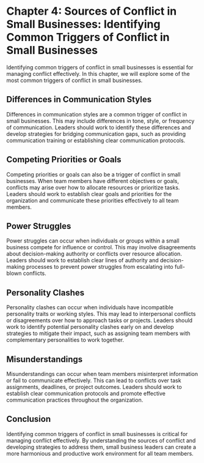 Chapter 4: Sources of Conflict in Small Businesses: Identifying Common Triggers of Conflict in Small Businesses
===============================================================================================================

Identifying common triggers of conflict in small businesses is essential for managing conflict effectively. In this chapter, we will explore some of the most common triggers of conflict in small businesses.

Differences in Communication Styles
-----------------------------------

Differences in communication styles are a common trigger of conflict in small businesses. This may include differences in tone, style, or frequency of communication. Leaders should work to identify these differences and develop strategies for bridging communication gaps, such as providing communication training or establishing clear communication protocols.

Competing Priorities or Goals
-----------------------------

Competing priorities or goals can also be a trigger of conflict in small businesses. When team members have different objectives or goals, conflicts may arise over how to allocate resources or prioritize tasks. Leaders should work to establish clear goals and priorities for the organization and communicate these priorities effectively to all team members.

Power Struggles
---------------

Power struggles can occur when individuals or groups within a small business compete for influence or control. This may involve disagreements about decision-making authority or conflicts over resource allocation. Leaders should work to establish clear lines of authority and decision-making processes to prevent power struggles from escalating into full-blown conflicts.

Personality Clashes
-------------------

Personality clashes can occur when individuals have incompatible personality traits or working styles. This may lead to interpersonal conflicts or disagreements over how to approach tasks or projects. Leaders should work to identify potential personality clashes early on and develop strategies to mitigate their impact, such as assigning team members with complementary personalities to work together.

Misunderstandings
-----------------

Misunderstandings can occur when team members misinterpret information or fail to communicate effectively. This can lead to conflicts over task assignments, deadlines, or project outcomes. Leaders should work to establish clear communication protocols and promote effective communication practices throughout the organization.

Conclusion
----------

Identifying common triggers of conflict in small businesses is critical for managing conflict effectively. By understanding the sources of conflict and developing strategies to address them, small business leaders can create a more harmonious and productive work environment for all team members.
